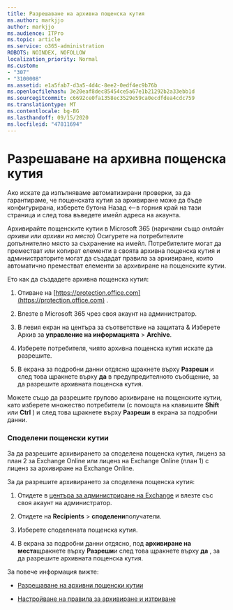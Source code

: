 ```yaml
---
title: Разрешаване на архивна пощенска кутия
ms.author: markjjo
author: markjjo
ms.audience: ITPro
ms.topic: article
ms.service: o365-administration
ROBOTS: NOINDEX, NOFOLLOW
localization_priority: Normal
ms.custom:
- "307"
- "3100008"
ms.assetid: e1a5fab7-d3a5-4d4c-8ee2-0edf4ec9b76b
ms.openlocfilehash: 3e20eaf8dec85454ce5a67e1b21292b2a33ebb1d
ms.sourcegitcommit: c6692ce0fa1358ec3529e59ca0ecdfdea4cdc759
ms.translationtype: MT
ms.contentlocale: bg-BG
ms.lasthandoff: 09/15/2020
ms.locfileid: "47811694"
---
```

# <a name="enable-an-archive-mailbox"></a>Разрешаване на архивна пощенска кутия

Ако искате да изпълняваме автоматизирани проверки, за да гарантираме, че пощенската кутия за архивиране може да бъде конфигурирана, изберете бутона Назад <--в горния край на тази страница и след това въведете имейл адреса на акаунта.

Архивирайте пощенските кутии в Microsoft 365 (наричани също *онлайн архиви* или *архиви на място*) Осигурете на потребителите допълнително място за съхранение на имейл. Потребителите могат да преместват или копират елементи в своята архивна пощенска кутия и администраторите могат да създадат правила за архивиране, които автоматично преместват елементи за архивиране на пощенските кутии.
  
Ето как да създадете архивна пощенска кутия:
  
1. Отиване на [https://protection.office.com](https://protection.office.com) .

2. Влезте в Microsoft 365 чрез своя акаунт на администратор.

3. В левия екран на центъра за съответствие на защитата &amp; Изберете Архив за **управление на информацията** \> **Archive**.

4. Изберете потребителя, чиято архивна пощенска кутия искате да разрешите.

5. В екрана за подробни данни отдясно щракнете върху **Разреши** и след това щракнете върху **да** в предупредителното съобщение, за да разрешите архивната пощенска кутия.

Можете също да разрешите групово архивиране на пощенските кутии, като изберете множество потребители (с помощта на клавишите **Shift** или **Ctrl** ) и след това щракнете върху **Разреши** в екрана за подробни данни.
  
### <a name="shared-mailboxes"></a>Споделени пощенски кутии

За да разрешите архивирането за споделена пощенска кутия, лиценз за план 2 за Exchange Online или лиценз на Exchange Online (план 1) с лиценз за архивиране на Exchange Online.  

За да разрешите архивирането за споделена пощенска кутия:

1. Отидете в [центъра за администриране на Exchange](https://outlook.office365.com/ecp) и влезте със своя акаунт на администратор.

2. Отидете на **Recipients**  >  **споделени**получатели.

3. Изберете споделената пощенска кутия.

4. В екрана за подробни данни отдясно, под **архивиране на места**щракнете върху **Разреши**и след това щракнете върху **да** , за да разрешите архивната пощенска кутия.

За повече информация вижте:
  
- [Разрешаване на архивни пощенски кутии](https://docs.microsoft.com/microsoft-365/compliance/enable-archive-mailboxes)

- [Настройване на правила за архивиране и изтриване](https://docs.microsoft.com//office365/securitycompliance/set-up-an-archive-and-deletion-policy-for-mailboxes)
